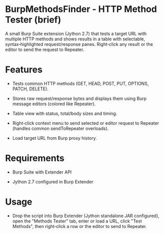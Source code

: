 # BurpMethodsFinder - HTTP Method Tester (brief)

A small Burp Suite extension (Jython 2.7) that tests a target URL with multiple HTTP methods and shows results in a table with selectable, syntax‑highlighted request/response panes. Right‑click any result or the editor to send the request to Repeater.

# Features

- Tests common HTTP methods (GET, HEAD, POST, PUT, OPTIONS, PATCH, DELETE).

- Stores raw request/response bytes and displays them using Burp message editors (colored like Repeater).

- Table view with status, total/body sizes and timing.

- Right‑click context menu to send selected or editor request to Repeater (handles common sendToRepeater overloads).

- Load target URL from Burp proxy history.

# Requirements

- Burp Suite with Extender API

- Jython 2.7 configured in Burp Extender

# Usage

- Drop the script into Burp Extender (Jython standalone JAR configured), open the "Methods Tester" tab, enter or load a URL, click "Test Methods", then right‑click a row or the editor to send to Repeater.
